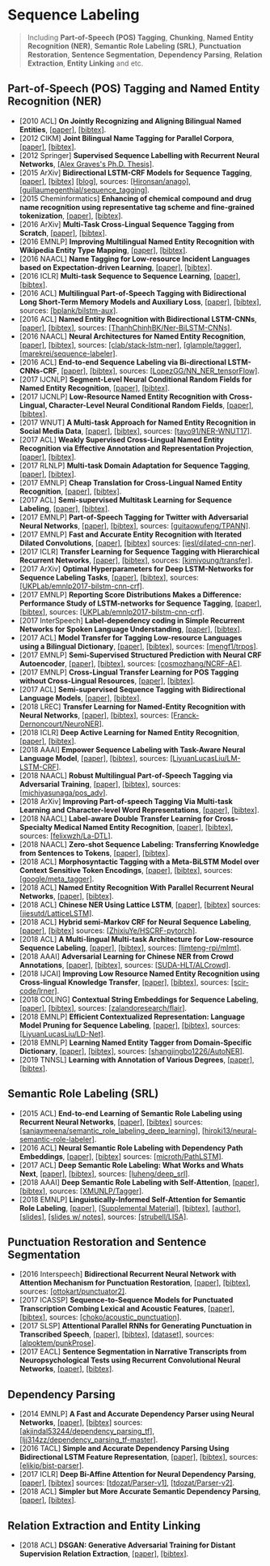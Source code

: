 # Sequence Labeling

> Including **Part-of-Speech (POS) Tagging**, **Chunking**, **Named Entity Recognition (NER)**, **Semantic Role Labeling (SRL)**, **Punctuation Restoration**, **Sentence Segmentation**, **Dependency Parsing**, **Relation Extraction**, **Entity Linking** and etc.

## Part-of-Speech (POS) Tagging and Named Entity Recognition (NER)
- [2010 ACL]  **On Jointly Recognizing and Aligning Bilingual Named Entities**, [[paper]](http://www.aclweb.org/anthology/P10-1065), [[bibtex]](/Bibtex/On%20Jointly%20Recognizing%20and%20Aligning%20Bilingual%20Named%20Entities.bib).
- [2012 CIKM] **Joint Bilingual Name Tagging for Parallel Corpora**, [[paper]](http://delivery.acm.org/10.1145/2400000/2398506/p1727-li.pdf?ip=192.122.131.53&id=2398506&acc=ACTIVE%20SERVICE&key=FF6731C4D3E3CFFF%2E93CCAFF1814A016F%2E4D4702B0C3E38B35%2E4D4702B0C3E38B35&__acm__=1536722282_8c78abdf99e21a2f02b23c5463fe91b7), [[bibtex]](/Bibtex/Joint%20Bilingual%20Name%20Tagging%20for%20Parallel%20Corpora.bib).
- [2012 Springer] **Supervised Sequence Labelling with Recurrent Neural Networks**, [[Alex Graves's Ph.D. Thesis]](https://www.cs.toronto.edu/~graves/phd.pdf).
- [2015 ArXiv] **Bidirectional LSTM-CRF Models for Sequence Tagging**, [[paper]](https://arxiv.org/pdf/1508.01991.pdf), [[bibtex]](/Bibtex/Bidirectional%20LSTM-CRF%20Models%20for%20Sequence%20Tagging.bib) [[blog]](https://guillaumegenthial.github.io/sequence-tagging-with-tensorflow.html), sources: [[Hironsan/anago]](https://github.com/Hironsan/anago), [[guillaumegenthial/sequence_tagging]](https://github.com/guillaumegenthial/sequence_tagging).
- [2015 Cheminformatics]  **Enhancing of chemical compound and drug name recognition using representative tag scheme and fine-grained tokenization**, [[paper]](https://www.ncbi.nlm.nih.gov/pmc/articles/PMC4331690/pdf/1758-2946-7-S1-S14.pdf), [[bibtex]](/Bibtex/Enhancing%20of%20chemical%20compound%20and%20drug%20name%20recognition%20using%20representative%20tag%20scheme%20and%20fine-grained%20tokenization.bib).
- [2016 ArXiv] **Multi-Task Cross-Lingual Sequence Tagging from Scratch**, [[paper]](https://arxiv.org/pdf/1603.06270.pdf), [[bibtex]](/Bibtex/Multi-Task%20Cross-Lingual%20Sequence%20Tagging%20from%20Scratch.bib).
- [2016 EMNLP] **Improving Multilingual Named Entity Recognition with Wikipedia Entity Type Mapping**, [[paper]](http://www.aclweb.org/anthology/D16-1135), [[bibtex]](/Bibtex/Improving%20Multilingual%20Named%20Entity%20Recognition%20with%20Wikipedia%20Entity%20Type%20Mapping.bib).
- [2016 NAACL] **Name Tagging for Low-resource Incident Languages based on Expectation-driven Learning**, [[paper]](http://www.aclweb.org/anthology/N16-1029), [[bibtex]](/Bibtex/Name%20Tagging%20for%20Low-resource%20Incident%20Languages%20based%20on%20Expectation-driven%20Learning.bib).
- [2016 ICLR] **Multi-task Sequence to Sequence Learning**, [[paper]](https://nlp.stanford.edu/pubs/luong2016iclr_multi.pdf), [[bibtex]](/Bibtex/Multi-task%20Sequence%20to%20Sequence%20Learning.bib).
- [2016 ACL] **Multilingual Part-of-Speech Tagging with Bidirectional Long Short-Term Memory Models and Auxiliary Loss**, [[paper]](https://arxiv.org/pdf/1604.05529.pdf), [[bibtex]](/Bibtex/Multilingual%20Part-of-Speech%20Tagging%20with%20Bidirectional%20Long%20Short-Term%20Memory%20Models%20and%20Auxiliary%20Loss.bib), sources: [[bplank/bilstm-aux]](https://github.com/bplank/bilstm-aux).
- [2016 ACL] **Named Entity Recognition with Bidirectional LSTM-CNNs**, [[paper]](https://www.aclweb.org/anthology/Q16-1026), [[bibtex]](/Bibtex/Named%20Entity%20Recognition%20with%20Bidirectional%20LSTM-CNNs.bib), sources: [[ThanhChinhBK/Ner-BiLSTM-CNNs]](https://github.com/ThanhChinhBK/Ner-BiLSTM-CNNs).
- [2016 NAACL] **Neural Architectures for Named Entity Recognition**, [[paper]](https://arxiv.org/pdf/1603.01360.pdf), [[bibtex]](/Bibtex/Neural%20Architectures%20for%20Named%20Entity%20Recognition.bib), sources: [[clab/stack-lstm-ner]](https://github.com/clab/stack-lstm-ner), [[glample/tagger]](https://github.com/glample/tagger), [[marekrei/sequence-labeler]](https://github.com/marekrei/sequence-labeler).
- [2016 ACL] **End-to-end Sequence Labeling via Bi-directional LSTM-CNNs-CRF**, [[paper]](https://arxiv.org/pdf/1603.01354.pdf), [[bibtex]](/Bibtex/End-to-end%20Sequence%20Labeling%20via%20Bi-directional%20LSTM-CNNs-CRF.bib), sources: [[LopezGG/NN_NER_tensorFlow]](https://github.com/LopezGG/NN_NER_tensorFlow).
- [2017 IJCNLP] **Segment-Level Neural Conditional Random Fields for Named Entity Recognition**, [[paper]](http://aclweb.org/anthology/I17-2017), [[bibtex]](/Bibtex/Segment-Level%20Neural%20Conditional%20Random%20Fields%20for%20Named%20Entity%20Recognition.bib).
- [2017 IJCNLP] **Low-Resource Named Entity Recognition with Cross-Lingual, Character-Level Neural Conditional Random Fields**, [[paper]](http://aclweb.org/anthology/I17-2016), [[bibtex]](/Bibtex/Low-Resource%20Named%20Entity%20Recognition%20with%20Cross-Lingual%20Character-Level%20Neural%20Conditional%20Random%20Fields.bib).
- [2017 WNUT] **A Multi-task Approach for Named Entity Recognition in Social Media Data**, [[paper]](http://aclweb.org/anthology/W17-4419), [[bibtex]](/Bibtex/A%20Multi-task%20Approach%20for%20Named%20Entity%20Recognition%20in%20Social%20Media%20Data.bib), sources: [[tavo91/NER-WNUT17]](https://github.com/tavo91/NER-WNUT17).
- [2017 ACL] **Weakly Supervised Cross-Lingual Named Entity Recognition via Effective Annotation and Representation Projection**, [[paper]](http://www.aclweb.org/anthology/P17-1135), [[bibtex]](/Bibtex/Weakly%20Supervised%20Cross-Lingual%20Named%20Entity%20Recognition%20via%20Effective%20Annotation%20and%20Representation%20Projection.bib).
- [2017 RLNLP] **Multi-task Domain Adaptation for Sequence Tagging**, [[paper]](http://aclweb.org/anthology/W17-2612), [[bibtex]](/Bibtex/Multi-task%20Domain%20Adaptation%20for%20Sequence%20Tagging.bib).
- [2017 EMNLP] **Cheap Translation for Cross-Lingual Named Entity Recognition**, [[paper]](http://aclweb.org/anthology/D17-1269), [[bibtex]](/Bibtex/Cheap%20Translation%20for%20Cross-Lingual%20Named%20Entity%20Recognition.bib).
- [2017 ACL] **Semi-supervised Multitask Learning for Sequence Labeling**, [[paper]](http://www.aclweb.org/anthology/P17-1194), [[bibtex]](/Bibtex/Semi-supervised%20Multitask%20Learning%20for%20Sequence%20Labeling.bib).
- [2017 EMNLP] **Part-of-Speech Tagging for Twitter with Adversarial Neural Networks**, [[paper]](https://www.aclweb.org/anthology/D17-1256), [[bibtex]](/Bibtex/Part-of-Speech%20Tagging%20for%20Twitter%20with%20Adversarial%20Neural%20Networks.bib), sources: [[guitaowufeng/TPANN]](https://github.com/guitaowufeng/TPANN).
- [2017 EMNLP] **Fast and Accurate Entity Recognition with Iterated Dilated Convolutions**, [[paper]](https://arxiv.org/pdf/1702.02098.pdf), [[bibtex]](/Bibtex/Fast%20and%20Accurate%20Entity%20Recognition%20with%20Iterated%20Dilated%20Convolutions.bib) sources: [[iesl/dilated-cnn-ner]](https://github.com/iesl/dilated-cnn-ner).
- [2017 ICLR] **Transfer Learning for Sequence Tagging with Hierarchical Recurrent Networks**, [[paper]](https://arxiv.org/pdf/1703.06345.pdf), [[bibtex]](/Bibtex/Transfer%20Learning%20for%20Sequence%20Tagging%20with%20Hierarchical%20Recurrent%20Networks.bib), sources: [[kimiyoung/transfer]](https://github.com/kimiyoung/transfer).
- [2017 ArXiv] **Optimal Hyperparameters for Deep LSTM-Networks for Sequence Labeling Tasks**, [[paper]](https://arxiv.org/pdf/1707.06799.pdf), [[bibtex]](/Bibtex/Optimal%20Hyperparameters%20for%20Deep%20LSTM-Networks%20for%20Sequence%20Labeling%20Tasks.bib), sources: [[UKPLab/emnlp2017-bilstm-cnn-crf]](https://github.com/UKPLab/emnlp2017-bilstm-cnn-crf).
- [2017 EMNLP] **Reporting Score Distributions Makes a Difference: Performance Study of LSTM-networks for Sequence Tagging**, [[paper]](http://aclweb.org/anthology/D17-1035), [[bibtex]](/Bibtex/Reporting%20Score%20Distributions%20Makes%20a%20Difference%20-%20Performance%20Study%20of%20LSTM-networks%20for%20Sequence%20Tagging.bib), sources: [[UKPLab/emnlp2017-bilstm-cnn-crf]](https://github.com/UKPLab/emnlp2017-bilstm-cnn-crf).
- [2017 InterSpeech] **Label-dependency coding in Simple Recurrent Networks for Spoken Language Understanding**, [[paper]](https://hal.inria.fr/hal-01553830/document), [[bibtex]](/Bibtex/Label-Dependency%20Coding%20in%20Simple%20Recurrent%20Networks%20for%20Spoken%20Language%20Understanding.bib).
- [2017 ACL] **Model Transfer for Tagging Low-resource Languages using a Bilingual Dictionary**, [[paper]](http://aclweb.org/anthology/P17-2093), [[bibtex]](/Bibtex/Model%20Transfer%20for%20Tagging%20Low-resource%20Languages%20using%20a%20Bilingual%20Dictionary.bib), sources: [[mengf1/trpos]](https://github.com/mengf1/trpos).
- [2017 EMNLP] **Semi-Supervised Structured Prediction with Neural CRF Autoencoder**, [[paper]](http://aclweb.org/anthology/D17-1179), [[bibtex]](/Bibtex/Semi-supervised%20Structured%20Prediction%20with%20Neural%20CRF%20Autoencoder.bib), sources: [[cosmozhang/NCRF-AE]](https://github.com/cosmozhang/NCRF-AE).
- [2017 EMNLP] **Cross-Lingual Transfer Learning for POS Tagging without Cross-Lingual Resources**, [[paper]](https://www.aclweb.org/anthology/D17-1302), [[bibtex]](/Bibtex/Cross-Lingual%20Transfer%20Learning%20for%20POS%20Tagging%20without%20Cross-Lingual%20Resources.bib).
- [2017 ACL] **Semi-supervised Sequence Tagging with Bidirectional Language Models**, [[paper]](http://aclweb.org/anthology/P17-1161), [[bibtex]](/Bibtex/Semi-supervised%20sequence%20tagging%20with%20bidirectional%20language%20models.bib).
- [2018 LREC] **Transfer Learning for Named-Entity Recognition with Neural Networks**, [[paper]](http://www.lrec-conf.org/proceedings/lrec2018/pdf/878.pdf), [[bibtex]](/Bibtex/Transfer%20Learning%20for%20Named-Entity%20Recognition%20with%20Neural%20Networks.bib), sources: [[Franck-Dernoncourt/NeuroNER]](https://github.com/Franck-Dernoncourt/NeuroNER).
- [2018 ICLR] **Deep Active Learning for Named Entity Recognition**, [[paper]](https://arxiv.org/pdf/1707.05928.pdf), [[bibtex]](/Bibtex/Deep%20Active%20Learning%20for%20Named%20Entity%20Recognition.bib).
- [2018 AAAI] **Empower Sequence Labeling with Task-Aware Neural Language Model**, [[paper]](https://arxiv.org/pdf/1709.04109.pdf), [[bibtex]](/Bibtex/Empower%20Sequence%20Labeling%20with%20Task-Aware%20Neural%20Language%20Model.bib), sources: [[LiyuanLucasLiu/LM-LSTM-CRF]](https://github.com/LiyuanLucasLiu/LM-LSTM-CRF).
- [2018 NAACL] **Robust Multilingual Part-of-Speech Tagging via Adversarial Training**, [[paper]](https://arxiv.org/pdf/1711.04903.pdf), [[bibtex]](/Bibtex/Robust%20Multilingual%20Part-of-Speech%20Tagging%20via%20Adversarial%20Training.bib), sources: [[michiyasunaga/pos_adv]](https://github.com/michiyasunaga/pos_adv).
- [2018 ArXiv] **Improving Part-of-speech Tagging Via Multi-task Learning and Character-level Word Representations**, [[paper]](https://arxiv.org/pdf/1807.00818.pdf), [[bibtex]](/Bibtex/Improving%20Part-of-speech%20Tagging%20Via%20Multi-task%20Learning%20and%20Character-level%20Word%20Representations.bib).
- [2018 NAACL] **Label-aware Double Transfer Learning for Cross-Specialty Medical Named Entity Recognition**, [[paper]](http://aclweb.org/anthology/N18-1001), [[bibtex]](/Bibtex/Label-Aware%20Double%20Transfer%20Learning%20for%20Cross-Specialty%20Medical%20Named%20Entity%20Recognition.bib), sources: [[felixwzh/La-DTL]](https://github.com/felixwzh/La-DTL).
- [2018 NAACL] **Zero-shot Sequence Labeling: Transferring Knowledge from Sentences to Tokens**, [[paper]](http://aclweb.org/anthology/N18-1027), [[bibtex]](/Bibtex/Zero-Shot%20Sequence%20Labeling%20-%20Transferring%20Knowledge%20from%20Sentences%20to%20Tokens.bib).
- [2018 ACL] **Morphosyntactic Tagging with a Meta-BiLSTM Model over Context Sensitive Token Encodings**, [[paper]](http://aclweb.org/anthology/P18-1246), [[bibtex]](/Bibtex/Morphosyntactic%20Tagging%20with%20a%20Meta-BiLSTM%20Model%20over%20Context%20Sensitive%20Token%20Encodings.bib), sources: [[google/meta_tagger]](https://github.com/google/meta_tagger).
- [2018 ACL] **Named Entity Recognition With Parallel Recurrent Neural Networks**, [[paper]](http://aclweb.org/anthology/P18-2012), [[bibtex]](/Bibtex/Named%20Entity%20Recognition%20With%20Parallel%20Recurrent%20Neural%20Networks.bib).
- [2018 ACL] **Chinese NER Using Lattice LSTM**, [[paper]](http://aclweb.org/anthology/P18-1144), [[bibtex]](/Bibtex/Chinese%20NER%20Using%20Lattice%20LSTM.bib) sources: [[jiesutd/LatticeLSTM]](https://github.com/jiesutd/LatticeLSTM).
- [2018 ACL] **Hybrid semi-Markov CRF for Neural Sequence Labeling**, [[paper]](http://aclweb.org/anthology/P18-2038), [[bibtex]](/Bibtex/Hybrid%20semi-Markov%20CRF%20for%20Neural%20Sequence%20Labeling.bib) sources: [[ZhixiuYe/HSCRF-pytorch]](https://github.com/ZhixiuYe/HSCRF-pytorch).
- [2018 ACL] **A Multi-lingual Multi-task Architecture for Low-resource Sequence Labeling**, [[paper]](http://aclweb.org/anthology/P18-1074), [[bibtex]](/Bibtex/A%20Multi-lingual%20Multi-task%20Architecture%20for%20Low-resource%20Sequence%20Labeling.bib), sources: [[limteng-rpi/mlmt]](https://github.com/limteng-rpi/mlmt).
- [2018 AAAI] **Adversarial Learning for Chinese NER from Crowd Annotations**, [[paper]](https://arxiv.org/pdf/1801.05147.pdf), [[bibtex]](/Bibtex/Adversarial%20Learning%20for%20Chinese%20NER%20from%20Crowd%20Annotations.bib), sources: [[SUDA-HLT/ALCrowd]](https://github.com/SUDA-HLT/ALCrowd).
- [2018 IJCAI] **Improving Low Resource Named Entity Recognition using Cross-lingual Knowledge Transfer**, [[paper]](https://www.ijcai.org/proceedings/2018/0566.pdf), [[bibtex]](/Bibtex/Improving%20Low%20Resource%20Named%20Entity%20Recognition%20using%20Cross-lingual%20Knowledge%20Transfer.bib), sources: [[scir-code/lrner]](https://github.com/scir-code/lrner).
- [2018 COLING] **Contextual String Embeddings for Sequence Labeling**, [[paper]](http://aclweb.org/anthology/C18-1139), [[bibtex]](/Bibtex/Contextual%20String%20Embeddings%20for%20Sequence%20Labeling.bib), sources: [[zalandoresearch/flair]](https://github.com/zalandoresearch/flair).
- [2018 EMNLP] **Efficient Contextualized Representation: Language Model Pruning for Sequence Labeling**, [[paper]](http://aclweb.org/anthology/D18-1153), [[bibtex]](/Bibtex/Efficient%20Contextualized%20Representation:%20Language%20Model%20Pruning%20for%20Sequence%20Labeling.bib), sources: [[LiyuanLucasLiu/LD-Net]](https://github.com/LiyuanLucasLiu/LD-Net).
- [2018 EMNLP] **Learning Named Entity Tagger from Domain-Specific Dictionary**, [[paper]](http://aclweb.org/anthology/D18-1230), [[bibtex]](/Bibtex/Learning%20Named%20Entity%20Tagger%20using%20Domain-Specific%20Dictionary.bib), sources: [[shangjingbo1226/AutoNER]](https://github.com/shangjingbo1226/AutoNER).
- [2019 TNNSL] **Learning with Annotation of Various Degrees**, [[paper]](https://ieeexplore.ieee.org/document/8611308/metrics), [[bibtex]](/Bibtex/Learning%20with%20Annotation%20of%20Various%20Degrees.bib).

## Semantic Role Labeling (SRL)
- [2015 ACL] **End-to-end Learning of Semantic Role Labeling using Recurrent Neural Networks**, [[paper]](http://www.aclweb.org/anthology/P15-1109), [[bibtex]](/Bibtex/End-to-end%20Learning%20of%20Semantic%20Role%20Labeling%20using%20Recurrent%20Neural%20Networks.bib) sources: [[sanjaymeena/semantic_role_labeling_deep_learning]](https://github.com/sanjaymeena/semantic_role_labeling_deep_learning), [[hiroki13/neural-semantic-role-labeler]](https://github.com/hiroki13/neural-semantic-role-labeler).
- [2016 ACL] **Neural Semantic Role Labeling with Dependency Path Embeddings**, [[paper]](http://www.aclweb.org/anthology/P16-1113), [[bibtex]](/Bibtex/Neural%20Semantic%20Role%20Labeling%20with%20Dependency%20Path%20Embeddings.bib) sources: [[microth/PathLSTM]](https://github.com/microth/PathLSTM).
- [2017 ACL] **Deep Semantic Role Labeling: What Works and Whats Next**, [[paper]](https://homes.cs.washington.edu/~luheng/files/acl2017_hllz.pdf), [[bibtex]](/Bibtex/Deep%20Semantic%20Role%20Labeling%20-%20What%20Works%20and%20Whats%20Next.bib), sources: [[luheng/deep_srl]](https://github.com/luheng/deep_srl).
- [2018 AAAI] **Deep Semantic Role Labeling with Self-Attention**, [[paper]](https://arxiv.org/pdf/1712.01586.pdf), [[bibtex]](/Bibtex/Deep%20Semantic%20Role%20Labeling%20with%20Self-Attention.bib), sources: [[XMUNLP/Tagger]](https://github.com/XMUNLP/Tagger).
- [2018 EMNLP] **Linguistically-Informed Self-Attention for Semantic Role Labeling**, [[paper]](https://aclweb.org/anthology/D18-1548), [[Supplemental Material]](http://anthology.aclweb.org/attachments/D/D18/D18-1548.Attachment.pdf), [[bibtex]](/Bibtex/Linguistically-Informed%20Self-Attention%20for%20Semantic%20Role%20Labeling.bib), [[author]](https://people.cs.umass.edu/~strubell/), [[slides]](/Documents/Papers/Linguistically-Informed%20Self-Attention%20for%20Semantic%20Role%20Labeling%20Slides.pdf), [[slides w/ notes]](/Documents/Papers/Linguistically-Informed%20Self-Attention%20for%20Semantic%20Role%20Labeling%20Slides%20with%20Notes.pdf), sources: [[strubell/LISA]](https://github.com/strubell/lisa).

## Punctuation Restoration and Sentence Segmentation
- [2016 Interspeech] **Bidirectional Recurrent Neural Network with Attention Mechanism for Punctuation Restoration**, [[paper]](https://pdfs.semanticscholar.org/8785/efdad2abc384d38e76a84fb96d19bbe788c1.pdf?_ga=2.252263625.1755374555.1538577228-1855782525.1538577228), [[bibtex]](/Bibtex/Bidirectional%20Recurrent%20Neural%20Network%20with%20Attention%20Mechanism%20for%20Punctuation%20Restoration.bib), sources: [[ottokart/punctuator2]](https://github.com/ottokart/punctuator2).
- [2017 ICASSP] **Sequence-to-Sequence Models for Punctuated Transcription Combing Lexical and Acoustic Features**, [[paper]](http://homepages.inf.ed.ac.uk/s1569734/papers/icassp-2017.pdf), [[bibtex]](/Bibtex/Sequence-to-Sequence%20Models%20for%20Punctuated%20Transcription%20Combing%20Lexical%20and%20Acoustic%20Features.bib), sources: [[choko/acoustic_punctuation]](https://github.com/choko/acoustic_punctuation).
- [2017 SLSP] **Attentional Parallel RNNs for Generating Punctuation in Transcribed Speech**, [[paper]](https://repositori.upf.edu/bitstream/handle/10230/33936/oktem_lncs_attentional.pdf?sequence=1&isAllowed=y), [[bibtex]](/Bibtex/Attentional%20Parallel%20RNNs%20for%20Generating%20Punctuation%20in%20Transcribed%20Speech.bib), [[dataset]](https://repositori.upf.edu/handle/10230/33981), sources: [[alpoktem/punkProse]](https://github.com/alpoktem/punkProse).
- [2017 EACL] **Sentence Segmentation in Narrative Transcripts from Neuropsychological Tests using Recurrent Convolutional Neural Networks**, [[paper]](http://www.aclweb.org/anthology/E17-1030), [[bibtex]](/Bibtex/Sentence%20Segmentation%20in%20Narrative%20Transcripts%20from%20Neuropsychological%20Tests%20using%20Recurrent%20Convolutional%20Neural%20Networks.bib).

## Dependency Parsing
- [2014 EMNLP] **A Fast and Accurate Dependency Parser using Neural Networks**, [[paper]](http://www.aclweb.org/anthology/D14-1082), [[bibtex]](/Bibtex/A%20Fast%20and%20Accurate%20Dependency%20Parser%20using%20Neural%20Networks.bib) sources: [[akjindal53244/dependency_parsing_tf]](https://github.com/akjindal53244/dependency_parsing_tf), [[ljj314zz/dependency_parsing_tf-master]](https://github.com/ljj314zz/dependency_parsing_tf-master).
- [2016 TACL] **Simple and Accurate Dependency Parsing Using Bidirectional LSTM Feature Representation**, [[paper]](http://aclweb.org/anthology/Q16-1023), [[bibtex]](/Bibtex/Simple%20and%20Accurate%20Dependency%20Parsing%20Using%20Bidirectional%20LSTM%20Feature%20Representation.bib), sources: [[elikip/bist-parser]](https://github.com/elikip/bist-parser).
- [2017 ICLR] **Deep Bi-Affine Attention for Neural Dependency Parsing**, [[paper]](https://web.stanford.edu/~tdozat/files/TDozat-ICLR2017-Paper.pdf), [[bibtex]](/Bibtex/Deep%20Bi-Affine%20Attention%20for%20Neural%20Dependency%20Parsing.bib) sources: [[tdozat/Parser-v1]](https://github.com/tdozat/Parser-v1), [[tdozat/Parser-v2]](https://github.com/tdozat/Parser-v2).
- [2018 ACL] **Simpler but More Accurate Semantic Dependency Parsing**, [[paper]](http://aclweb.org/anthology/P18-2077), [[bibtex]](/Bibtex/Simpler%20but%20More%20Accurate%20Semantic%20Dependency%20Parsing.bib).

## Relation Extraction and Entity Linking
- [2018 ACL] **DSGAN: Generative Adversarial Training for Distant Supervision Relation Extraction**, [[paper]](http://aclweb.org/anthology/P18-1046), [[bibtex]](/Bibtex/DSGAN%20-%20Generative%20Adversarial%20Training%20for%20Distant%20Supervision%20Relation%20Extraction.bib).
